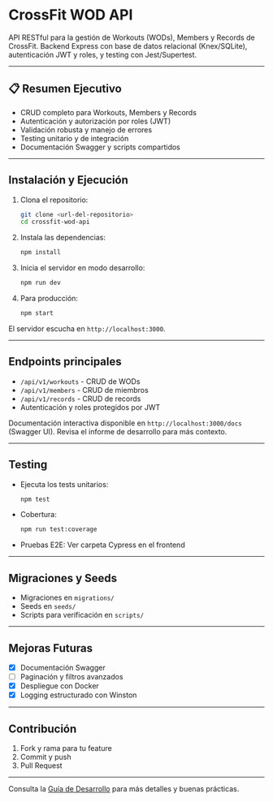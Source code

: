 # CrossFit WOD API

API RESTful para la gestión de Workouts (WODs), Members y Records de CrossFit. Backend Express con base de datos relacional (Knex/SQLite), autenticación JWT y roles, y testing con Jest/Supertest.

---
## 📋 Resumen Ejecutivo

- CRUD completo para Workouts, Members y Records
- Autenticación y autorización por roles (JWT)
- Validación robusta y manejo de errores
- Testing unitario y de integración
- Documentación Swagger y scripts compartidos

---
## Instalación y Ejecución

1. Clona el repositorio:
   ```sh
   git clone <url-del-repositorio>
   cd crossfit-wod-api
   ```
2. Instala las dependencias:
   ```sh
   npm install
   ```
3. Inicia el servidor en modo desarrollo:
   ```sh
   npm run dev
   ```
4. Para producción:
   ```sh
   npm start
   ```

El servidor escucha en `http://localhost:3000`.

---
## Endpoints principales

- `/api/v1/workouts` - CRUD de WODs
- `/api/v1/members` - CRUD de miembros
- `/api/v1/records` - CRUD de records
- Autenticación y roles protegidos por JWT

Documentación interactiva disponible en `http://localhost:3000/docs` (Swagger UI). Revisa el informe de desarrollo para más contexto.

---
## Testing

- Ejecuta los tests unitarios:
  ```sh
  npm test
  ```
- Cobertura:
  ```sh
  npm run test:coverage
  ```
- Pruebas E2E: Ver carpeta Cypress en el frontend

---
## Migraciones y Seeds

- Migraciones en `migrations/`
- Seeds en `seeds/`
- Scripts para verificación en `scripts/`

---
## Mejoras Futuras

- [x] Documentación Swagger
- [ ] Paginación y filtros avanzados
- [x] Despliegue con Docker
- [x] Logging estructurado con Winston

---
## Contribución

1. Fork y rama para tu feature
2. Commit y push
3. Pull Request

---
Consulta la [Guía de Desarrollo](../../Informe_Desarrollo.md) para más detalles y buenas prácticas.